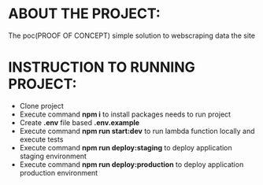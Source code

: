 ABOUT THE PROJECT:
====================

The poc(PROOF OF CONCEPT) simple solution to webscraping data the site

INSTRUCTION TO RUNNING PROJECT: 
================================

- Clone project
- Execute command **npm i** to install packages needs to run project
- Create **.env** file based **.env.example**
- Execute command **npm run start:dev** to run lambda function locally and execute tests
- Execute command **npm run deploy:staging** to deploy application staging environment
- Execute command **npm run deploy:production** to deploy application production environment

